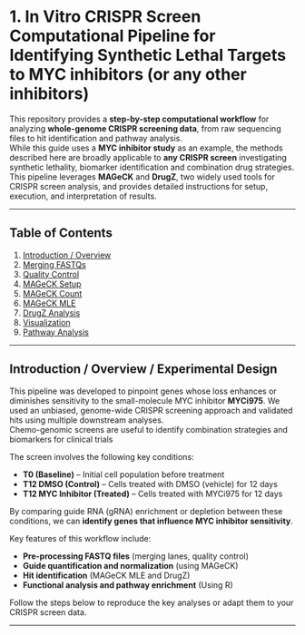 # 1. In Vitro CRISPR Screen Computational Pipeline for Identifying Synthetic Lethal Targets to MYC inhibitors (or any other inhibitors)
This repository provides a **step-by-step computational workflow** for analyzing **whole-genome CRISPR screening data**, from raw sequencing files to hit identification and pathway analysis.  
While this guide uses a **MYC inhibitor study** as an example, the methods described here are broadly applicable to **any CRISPR screen** investigating synthetic lethality, biomarker identification and combination drug strategies.  
This pipeline leverages **MAGeCK** and **DrugZ**, two widely used tools for CRISPR screen analysis, and provides detailed instructions for setup, execution, and interpretation of results.  

---

## Table of Contents
1. [Introduction / Overview](#introduction--overview)
2. [Merging FASTQs](#2-merging-fastqs)
3. [Quality Control](#3-quality-control)
4. [MAGeCK Setup](#4-mageck-setup)
5. [MAGeCK Count](#5-mageck-count)
6. [MAGeCK MLE](#6-mageck-mle)
7. [DrugZ Analysis](#7-drugz-analysis)
8. [Visualization](#8-visualization)
9. [Pathway Analysis](#9-pathway-analysis)

---

## Introduction / Overview / Experimental Design

This pipeline was developed to pinpoint genes whose loss enhances or diminishes sensitivity to the small-molecule MYC inhibitor **MYCi975**. We used an unbiased, genome-wide CRISPR screening approach and validated hits using multiple downstream analyses.  
Chemo-genomic screens are useful to identify combination strategies and biomarkers for clinical trials 

The screen involves the following key conditions:  

- **T0 (Baseline)** – Initial cell population before treatment  
- **T12 DMSO (Control)** – Cells treated with DMSO (vehicle) for 12 days  
- **T12 MYC Inhibitor (Treated)** – Cells treated with MYCi975 for 12 days  

By comparing guide RNA (gRNA) enrichment or depletion between these conditions, we can **identify genes that influence MYC inhibitor sensitivity**.  

Key features of this workflow include:

- **Pre-processing FASTQ files** (merging lanes, quality control)  
- **Guide quantification and normalization** (using MAGeCK)  
- **Hit identification** (MAGeCK MLE and DrugZ)  
- **Functional analysis and pathway enrichment** (Using R)

Follow the steps below to reproduce the key analyses or adapt them to your CRISPR screen data.

---

